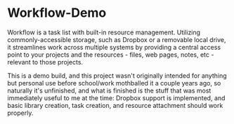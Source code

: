 # Workflow-Demo

Workflow is a task list with built-in resource management. Utilizing commonly-accessible storage, such as Dropbox or a removable local drive, it streamlines work across multiple systems by providing a central access point to your projects and the resources - files, web pages, notes, etc - relevant to those projects.

This is a demo build, and this project wasn't originally intended for anything but personal use before school/work mothballed it a couple years ago, so naturally it's unfinished, and what is finished is the stuff that was most immediately useful to me at the time: Dropbox support is implemented, and basic library creation, task creation, and resource attachment should work properly.
